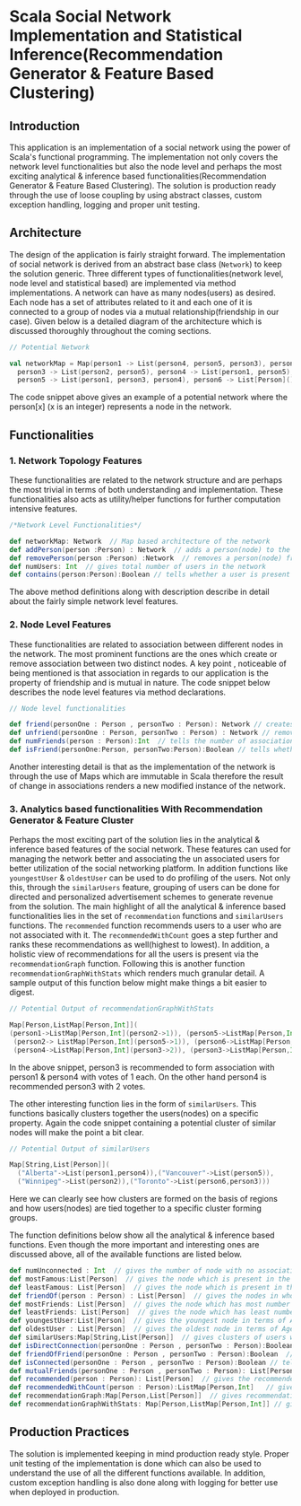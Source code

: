 # Scala Social Network Implementation and Statistical Inference(Recommendation Generator & Feature Based Clustering)

## Introduction

This application is an implementation of a social network using the power of Scala's functional programming. The implementation not only covers the network level functionalities but also the node level and perhaps the most exciting analytical & inference based functionalities(Recommendation Generator & Feature Based Clustering). The solution is production ready through the use of loose coupling by using abstract classes, custom exception handling, logging and proper unit testing. 

## Architecture
 
 The design of the application is fairly straight forward. The implementation of social network is derived from an abstract base class (`Network`) to keep the solution generic. Three different types of functionalities(network level, node level and statistical based) are implemented via method implementations. A network can have as many nodes(users) as desired. Each node has a set of attributes related to it and each one of it is connected to a group of nodes via a mutual relationship(friendship in our case).
Given below is a detailed diagram of the architecture which is discussed thoroughly throughout the coming sections.

```scala
// Potential Network

val networkMap = Map(person1 -> List(person4, person5, person3), person2 -> List(person3),  
  person3 -> List(person2, person5), person4 -> List(person1, person5),  
  person5 -> List(person1, person3, person4), person6 -> List[Person]())
```
The code snippet above gives an example of a potential network where the person[x] (x is an integer) represents a node in the network.

## Functionalities

### 1. Network Topology Features

These functionalities are related to the network structure and are perhaps the most trivial in terms of both understanding and implementation. These functionalities also acts as utility/helper functions for further computation intensive features.
```scala
/*Network Level Functionalities*/  

def networkMap: Network  // Map based architecture of the network
def addPerson(person :Person) : Network  // adds a person(node) to the network
def removePerson(person :Person) :Network  // removes a person(node) from the network
def numUsers: Int  // gives total number of users in the network
def contains(person:Person):Boolean // tells whether a user is present in the network or not
```
The above method definitions along with description describe in detail about the fairly simple network level features.

### 2. Node Level Features

These functionalities are related to association between different nodes in the network. The most prominent functions are the ones which create or remove association between two distinct nodes. A key point , noticeable of being mentioned is that association in regards to our application is the property of friendship and is mutual in nature. The code snippet below describes the node level features via method declarations.
```scala
// Node level functionalities  

def friend(personOne : Person , personTwo : Person): Network // creates an association of friendship between two nodes
def unfriend(personOne : Person, personTwo : Person) : Network // removes an association of friendship between two nodes 
def numFriends(person : Person):Int  // tells the number of associations a node has
def isFriend(personOne:Person, personTwo:Person):Boolean // tells whether there is an association between two nodes

```
Another interesting detail is that as the implementation of the network is through the use of Maps which are immutable in Scala therefore the result of change in associations renders a new modified instance of the network.

### 3. Analytics based functionalities With Recommendation Generator & Feature Cluster

Perhaps the most exciting part of the solution lies in the analytical & inference based features of the social network. These features can used for managing the network better and associating the un associated users for better utilization of the social networking platform. In addition functions like `youngestUser` & `oldestUser` can be used to do profiling of the users. Not only this, through the `similarUsers` feature, grouping of users can be done for directed and personalized advertisement schemes to generate revenue from the solution. The main highlight of all the analytical & inference based functionalities lies in the set of `recommendation` functions and `similarUsers` functions. The `recommended` function recommends users to a user who are not associated with it. The `recommendedWithCount` goes a step further and ranks these recommendations as well(highest to lowest). In addition, a holistic view of recommendations for all the users is present via the `recommendationGraph` function. Following this is another function `recommendationGraphWithStats` which renders much granular detail. A sample output of this function below might make things a bit easier to digest.
```scala
// Potential Output of recommendationGraphWithStats

Map[Person,ListMap[Person,Int]](  
(person1->ListMap[Person,Int](person2->1)), (person5->ListMap[Person,Int](person2->1)),  
 (person2-> ListMap[Person,Int](person5->1)), (person6->ListMap[Person,Int]()),  
 (person4->ListMap[Person,Int](person3->2)), (person3->ListMap[Person,Int]((person1->1),(person4->1))))
```
In the above snippet, person3 is recommended to form association with person1 & person4 with votes of 1 each. On the other hand person4 is recommended person3 with 2 votes.

The other interesting function lies in the form of `similarUsers`. This functions basically clusters together the users(nodes) on a specific property. Again the code snippet containing a potential cluster of similar nodes will make the point a bit clear.

````scala
// Potential Output of similarUsers

Map[String,List[Person]](  
  ("Alberta"->List(person1,person4)),("Vancouver"->List(person5)),  
  ("Winnipeg"->List(person2)),("Toronto"->List(person6,person3)))
````

Here we can clearly see how clusters are formed on the basis of regions and how users(nodes) are tied together to a specific cluster forming groups.

The function definitions below show all the analytical & inference based functions. Even though the more important and interesting ones are discussed above, all of the available functions are listed below.

````scala
def numUnconnected : Int  // gives the number of node with no association(friends)
def mostFamous:List[Person]  // gives the node which is present in the association(friend) list of most nodes
def leastFamous: List[Person]  // gives the node which is present in the association(friend) list of least nodes
def friendOf(person : Person) : List[Person]  // gives the nodes in whose association(friend) list the given node lies 
def mostFriends: List[Person]  // gives the node which has most number of associations(friends)
def leastFriends: List[Person]  // gives the node which has least number of associations(friends)
def youngestUser:List[Person]  // gives the youngest node in terms of Age
def oldestUser : List[Person]  // gives the oldest node in terms of Age
def similarUsers:Map[String,List[Person]]  // gives clusters of users with respect to a property
def isDirectConnection(personOne : Person , personTwo : Person):Boolean  // tells whether there is a direct connection between two nodes
def friendOfFriend(personOne : Person , personTwo : Person):Boolean  // tells whether the user is associated with another user through the association(friend) of it's associated nodes(friends)
def isConnected(personOne : Person , personTwo : Person):Boolean // tells whether two nodes are connected direclty or indirectly
def mutualFriends(personOne : Person , personTwo : Person): List[Person]  // tells mutual association(friends) between two nodes
def recommended(person : Person): List[Person]  // gives the recommended nodes for association to a given node
def recommendedWithCount(person : Person):ListMap[Person,Int]   // gives the recommended nodes for association to a given node with votes
def recommendationGraph:Map[Person,List[Person]]  // gives recommendation for all the nodes in the network
def recommendationGraphWithStats: Map[Person,ListMap[Person,Int]] // gives recommendation for all the nodes in the network with votes
````
## Production Practices

The solution is implemented keeping in mind production ready style. Proper unit testing of the implementation is done which can also be used to understand the use of all the different functions available. In addition, custom exception handling is also done along with logging for better use when deployed in production. 
